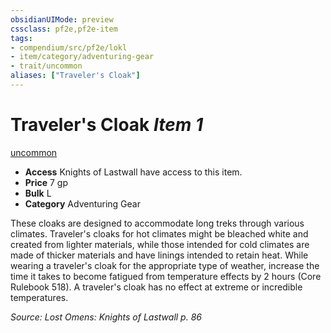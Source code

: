 ```yaml
---
obsidianUIMode: preview
cssclass: pf2e,pf2e-item
tags:
- compendium/src/pf2e/lokl
- item/category/adventuring-gear
- trait/uncommon
aliases: ["Traveler's Cloak"]
---
```

# Traveler's Cloak *Item 1*  
[uncommon](/rules/traits/uncommon.md)  

- **Access** Knights of Lastwall have access to this item.
- **Price** 7 gp
- **Bulk** L
- **Category** Adventuring Gear

These cloaks are designed to accommodate long treks through various climates. Traveler's cloaks for hot climates might be bleached white and created from lighter materials, while those intended for cold climates are made of thicker materials and have linings intended to retain heat. While wearing a traveler's cloak for the appropriate type of weather, increase the time it takes to become fatigued from temperature effects by 2 hours (Core Rulebook 518). A traveler's cloak has no effect at extreme or incredible temperatures.

*Source: Lost Omens: Knights of Lastwall p. 86*